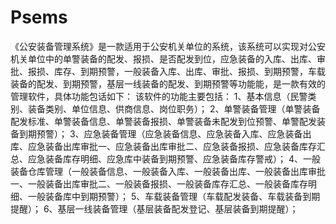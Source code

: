 # Psems
 《公安装备管理系统》是一款适用于公安机关单位的系统，该系统可以实现对公安机关单位中的单警装备的配发、报损、是否配发到位，应急装备的入库、出库、审批、报损、库存、到期预警，一般装备入库、出库、审批、报损、到期预警，车载装备的配发、到期预警，基层一线装备的配发、到期预警等功能能，是一款有效的管理软件，具体功能包话如下： 该软件的功能主要包括： 1、基本信息（民警类别、装备类别、单位信息、供商信息、岗位职务）； 2、单警装备管理（单警装备配发标准、单警装备信息、单警装备报损、单警装备未配发到位预警、单警配发装备到期预警）； 3、应急装备管理（应急装备信息、应急装备入库、应急装备出库、应急装备出库审批一、应急装备出库审批二、应急装备报损、应急装备库存汇总、应急装备库存明细、应急库中装备到期预警、应急装备库存警戒）； 4、一般装备仓库管理（一般装备信息、一般装备入库、一般装备出库、一般装备出库审批一、一般装备出库审批二、一般装备报损、一般装备库存汇总、一般装备库存明细、一般装备库中到期预警）； 5、车载装备管理（车载配发装备、车载装备到期提醒）； 6、基层一线装备管理（基层装备配发登记、基层装备到期提醒）； 
